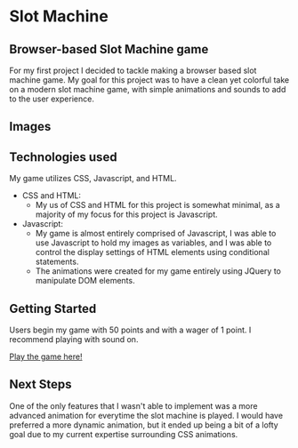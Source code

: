 # Slot Machine

## Browser-based Slot Machine game
For my first project I decided to tackle making a browser based slot machine game. My goal for this project was to have a clean yet colorful take on a modern slot machine game, with simple animations and sounds to add to the user experience.

## Images

## Technologies used
My game utilizes CSS, Javascript, and HTML.
- CSS and HTML:
    - My us of CSS and HTML for this project is somewhat minimal, as a majority of my focus for this project is Javascript.
- Javascript:
    - My game is almost entirely comprised of Javascript, I was able to use Javascript to hold my images as variables, and I was able to control the display settings of HTML elements using conditional statements.
    - The animations were created for my game entirely using JQuery to manipulate DOM elements.

## Getting Started
Users begin my game with 50 points and with a wager of 1 point. I recommend playing with sound on.

[Play the game here!](https://cosmonott.github.io/slot_machine/)

## Next Steps
One of the only features that I wasn't able to implement was a more advanced animation for everytime the slot machine is played. I would have preferred a more dynamic animation, but it ended up being a bit of a lofty goal due to my current expertise surrounding CSS animations.
